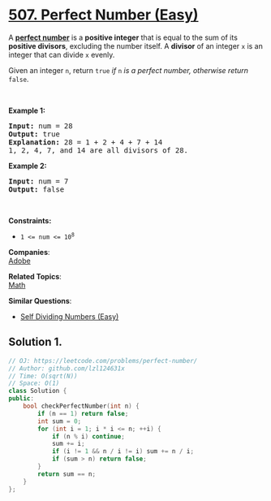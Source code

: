 # [507. Perfect Number (Easy)](https://leetcode.com/problems/perfect-number/)

<p>A <a href="https://en.wikipedia.org/wiki/Perfect_number" target="_blank"><strong>perfect number</strong></a> is a <strong>positive integer</strong> that is equal to the sum of its <strong>positive divisors</strong>, excluding the number itself. A <strong>divisor</strong> of an integer <code>x</code> is an integer that can divide <code>x</code> evenly.</p>

<p>Given an integer <code>n</code>, return <code>true</code><em> if </em><code>n</code><em> is a perfect number, otherwise return </em><code>false</code>.</p>

<p>&nbsp;</p>
<p><strong>Example 1:</strong></p>

<pre><strong>Input:</strong> num = 28
<strong>Output:</strong> true
<strong>Explanation:</strong> 28 = 1 + 2 + 4 + 7 + 14
1, 2, 4, 7, and 14 are all divisors of 28.
</pre>

<p><strong>Example 2:</strong></p>

<pre><strong>Input:</strong> num = 7
<strong>Output:</strong> false
</pre>

<p>&nbsp;</p>
<p><strong>Constraints:</strong></p>

<ul>
	<li><code>1 &lt;= num &lt;= 10<sup>8</sup></code></li>
</ul>


**Companies**:  
[Adobe](https://leetcode.com/company/adobe)

**Related Topics**:  
[Math](https://leetcode.com/tag/math/)

**Similar Questions**:
* [Self Dividing Numbers (Easy)](https://leetcode.com/problems/self-dividing-numbers/)

## Solution 1.

```cpp
// OJ: https://leetcode.com/problems/perfect-number/
// Author: github.com/lzl124631x
// Time: O(sqrt(N))
// Space: O(1)
class Solution {
public:
    bool checkPerfectNumber(int n) {
        if (n == 1) return false;
        int sum = 0;
        for (int i = 1; i * i <= n; ++i) {
            if (n % i) continue;
            sum += i;
            if (i != 1 && n / i != i) sum += n / i;
            if (sum > n) return false;
        }
        return sum == n;
    }
};
```